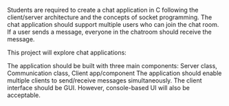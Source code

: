 
Students are required to create a chat application in C following the client/server architecture and the concepts of socket programming. The chat application should support multiple users who can join the chat room. If a user sends a message, everyone in the chatroom should receive the message.

 

This project will explore chat applications:

The application should be built with three main components:
Server class,
Communication class,
Client app/component
The application should enable multiple clients to send/receive messages simultaneously. 
The client interface should be GUI. However, console-based UI will also be acceptable.
